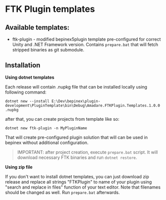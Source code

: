 # FTK Plugin templates

## **Available templates**:

- ftk-plugin - modified bepinex5plugin template pre-configured for correct Unity and .NET Framework version. Contains `prepare.bat` that will fetch stripped binaries as git submodule.

## Installation

**Using dotnet templates**

Each release will contain .nupkg file that can be installed locally using following command:

`dotnet new --install E:\Dev\bepinex\plugin-development\PluginTemplate\bin\Debug\Amadare.FTKPlugin.Templates.1.0.0.nupkg`

after that, you can create projects from template like so:

`dotnet new ftk-plugin -n MyPluginName`

That will create pre-configured plugin solution that will can be used in bepinex without additional configuration.
> IMPORTANT: after project creation, execute `prepare.bat` script. It will download necessary FTK binaries and run `dotnet restore`.

**Using zip file**

If you don't want to install dotnet templates, you can just download zip release and replace all strings "FTKPlugin" to name of your plugin using "search and replace in files" function of your text editor. Note that filenames should be changed as well. Run `prepare.bat` afterwards.